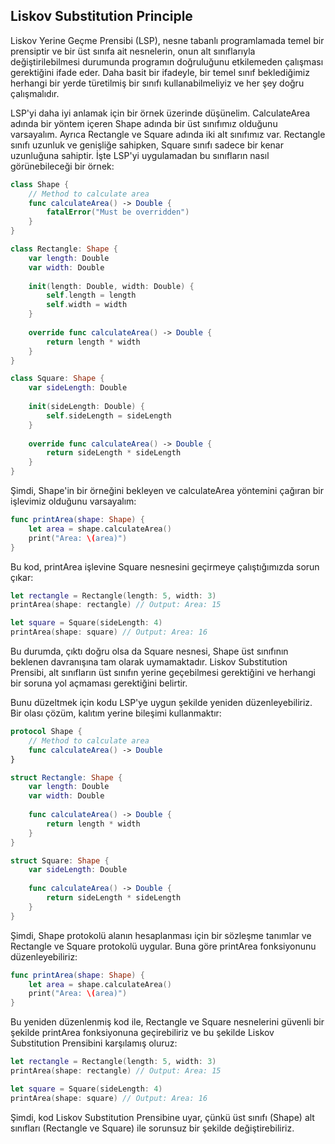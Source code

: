 ## Liskov Substitution Principle

Liskov Yerine Geçme Prensibi (LSP), nesne tabanlı programlamada temel bir prensiptir ve bir üst sınıfa ait nesnelerin, onun alt sınıflarıyla değiştirilebilmesi durumunda programın doğruluğunu etkilemeden çalışması gerektiğini ifade eder. Daha basit bir ifadeyle, bir temel sınıf beklediğimiz herhangi bir yerde türetilmiş bir sınıfı kullanabilmeliyiz ve her şey doğru çalışmalıdır.

LSP'yi daha iyi anlamak için bir örnek üzerinde düşünelim. CalculateArea adında bir yöntem içeren Shape adında bir üst sınıfımız olduğunu varsayalım. Ayrıca Rectangle ve Square adında iki alt sınıfımız var. Rectangle sınıfı uzunluk ve genişliğe sahipken, Square sınıfı sadece bir kenar uzunluğuna sahiptir. İşte LSP'yi uygulamadan bu sınıfların nasıl görünebileceği bir örnek:

```swift 
class Shape {
    // Method to calculate area
    func calculateArea() -> Double {
        fatalError("Must be overridden")
    }
}

class Rectangle: Shape {
    var length: Double
    var width: Double
    
    init(length: Double, width: Double) {
        self.length = length
        self.width = width
    }
    
    override func calculateArea() -> Double {
        return length * width
    }
}

class Square: Shape {
    var sideLength: Double
    
    init(sideLength: Double) {
        self.sideLength = sideLength
    }
    
    override func calculateArea() -> Double {
        return sideLength * sideLength
    }
}
```
Şimdi, Shape'in bir örneğini bekleyen ve calculateArea yöntemini çağıran bir işlevimiz olduğunu varsayalım:

```swift 
func printArea(shape: Shape) {
    let area = shape.calculateArea()
    print("Area: \(area)")
}
```

Bu kod, printArea işlevine Square nesnesini geçirmeye çalıştığımızda sorun çıkar:

```swift 
let rectangle = Rectangle(length: 5, width: 3)
printArea(shape: rectangle) // Output: Area: 15

let square = Square(sideLength: 4)
printArea(shape: square) // Output: Area: 16
```

Bu durumda, çıktı doğru olsa da Square nesnesi, Shape üst sınıfının beklenen davranışına tam olarak uymamaktadır. Liskov Substitution Prensibi, alt sınıfların üst sınıfın yerine geçebilmesi gerektiğini ve herhangi bir soruna yol açmaması gerektiğini belirtir.

Bunu düzeltmek için kodu LSP'ye uygun şekilde yeniden düzenleyebiliriz. Bir olası çözüm, kalıtım yerine bileşimi kullanmaktır:

```swift 
protocol Shape {
    // Method to calculate area
    func calculateArea() -> Double
}

struct Rectangle: Shape {
    var length: Double
    var width: Double
    
    func calculateArea() -> Double {
        return length * width
    }
}

struct Square: Shape {
    var sideLength: Double
    
    func calculateArea() -> Double {
        return sideLength * sideLength
    }
}
```
Şimdi, Shape protokolü alanın hesaplanması için bir sözleşme tanımlar ve Rectangle ve Square protokolü uygular. Buna göre printArea fonksiyonunu düzenleyebiliriz:

```swift 
func printArea(shape: Shape) {
    let area = shape.calculateArea()
    print("Area: \(area)")
}
``` 

Bu yeniden düzenlenmiş kod ile, Rectangle ve Square nesnelerini güvenli bir şekilde printArea fonksiyonuna geçirebiliriz ve bu şekilde Liskov Substitution Prensibini karşılamış oluruz:

```swift 
let rectangle = Rectangle(length: 5, width: 3)
printArea(shape: rectangle) // Output: Area: 15

let square = Square(sideLength: 4)
printArea(shape: square) // Output: Area: 16
```
Şimdi, kod Liskov Substitution Prensibine uyar, çünkü üst sınıfı (Shape) alt sınıfları (Rectangle ve Square) ile sorunsuz bir şekilde değiştirebiliriz.
